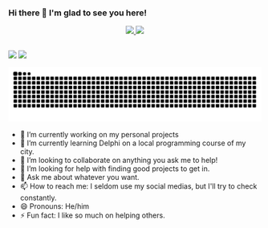 ### Hi there 👋 I'm glad to see you here!

<div align="center">
  <a href="https://github.com/Anderson-Andy-Correa">
  <img height="180em" src="https://github-readme-stats.vercel.app/api?username=Anderson-Andy-Correa&show_icons=true&theme=dracula&include_all_commits=true&count_private=true"/>
  <img height="180em" src="https://github-readme-stats.vercel.app/api/top-langs/?username=Anderson-Andy-Correa&layout=compact&langs_count=7&theme=dracula"/>
</div>

##
 
<div> 
    <a href="https://instagram.com/andy_nano_correa" target="_blank"><img src="https://img.shields.io/badge/-Instagram-%23E4405F?style=for-the-badge&logo=instagram&logoColor=white" target="_blank"></a> 
   <a href="https://www.linkedin.com/in/anderson-andy-correa/" target="_blank"><img src="https://img.shields.io/badge/-LinkedIn-%230077B5?style=for-the-badge&logo=linkedin&logoColor=white" target="_blank"></a> 
 
  ![Snake animation](https://github.com/Anderson-Andy-Correa/Anderson-Andy-Correa/blob/output/github-contribution-grid-snake.svg)
 
</div>


- 🔭 I’m currently working on my personal projects
- 🌱 I’m currently learning Delphi on a local programming course of my city.
- 👯 I’m looking to collaborate on anything you ask me to help!
- 🤔 I’m looking for help with finding good projects to get in.
- 💬 Ask me about whatever you want.
- 📫 How to reach me: I seldom use my social medias, but I'll try to check constantly.
- 😄 Pronouns: He/him
- ⚡ Fun fact: I like so much on helping others.

